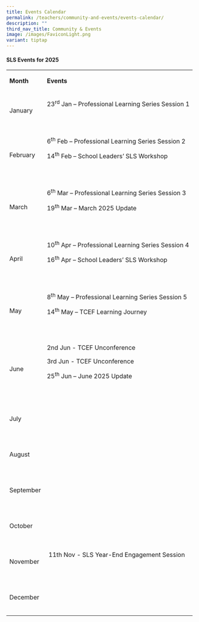 ```yaml
---
title: Events Calendar
permalink: /teachers/community-and-events/events-calendar/
description: ""
third_nav_title: Community & Events
image: /images/FaviconLight.png
variant: tiptap
---
```

<h4>SLS Events for 2025</h4>
<table style="minWidth: 50px">
<colgroup>
<col>
<col>
</colgroup>
<tbody>
<tr>
<td rowspan="1" colspan="1">
<p><strong>Month</strong>
</p>
</td>
<td rowspan="1" colspan="1">
<p><strong>Events</strong>
</p>
</td>
</tr>
<tr>
<td rowspan="1" colspan="1">
<p>January</p>
</td>
<td rowspan="1" colspan="1">
<p>23<sup>rd</sup> Jan – Professional Learning Series Session 1</p>
<p>&nbsp;</p>
</td>
</tr>
<tr>
<td rowspan="1" colspan="1">
<p>February</p>
</td>
<td rowspan="1" colspan="1">
<p>6<sup>th</sup> Feb – Professional Learning Series Session 2</p>
<p>14<sup>th</sup> Feb – School Leaders’ SLS Workshop</p>
<p>&nbsp;</p>
</td>
</tr>
<tr>
<td rowspan="1" colspan="1">
<p>March</p>
</td>
<td rowspan="1" colspan="1">
<p>6<sup>th</sup> Mar – Professional Learning Series Session 3</p>
<p>19<sup>th</sup> Mar – March 2025 Update</p>
<p>&nbsp;</p>
</td>
</tr>
<tr>
<td rowspan="1" colspan="1">
<p>April</p>
</td>
<td rowspan="1" colspan="1">
<p>10<sup>th</sup> Apr – Professional Learning Series Session 4</p>
<p>16<sup>th</sup> Apr – School Leaders’ SLS Workshop</p>
<p>&nbsp;</p>
</td>
</tr>
<tr>
<td rowspan="1" colspan="1">
<p>May</p>
</td>
<td rowspan="1" colspan="1">
<p>8<sup>th</sup> May – Professional Learning Series Session 5</p>
<p>14<sup>th</sup> May – TCEF Learning Journey</p>
<p>&nbsp;</p>
</td>
</tr>
<tr>
<td rowspan="1" colspan="1">
<p>June</p>
</td>
<td rowspan="1" colspan="1">
<p>2nd Jun - TCEF Unconference</p>
<p>3rd Jun - TCEF Unconference</p>
<p>25<sup>th</sup> Jun – June 2025 Update</p>
<p>&nbsp;</p>
</td>
</tr>
<tr>
<td rowspan="1" colspan="1">
<p>July</p>
</td>
<td rowspan="1" colspan="1">
<p>&nbsp;</p>
<p>&nbsp;</p>
</td>
</tr>
<tr>
<td rowspan="1" colspan="1">
<p>August</p>
</td>
<td rowspan="1" colspan="1">
<p>&nbsp;</p>
<p>&nbsp;</p>
</td>
</tr>
<tr>
<td rowspan="1" colspan="1">
<p>September</p>
</td>
<td rowspan="1" colspan="1">
<p>&nbsp;</p>
<p>&nbsp;</p>
</td>
</tr>
<tr>
<td rowspan="1" colspan="1">
<p>October</p>
</td>
<td rowspan="1" colspan="1">
<p>&nbsp;</p>
<p>&nbsp;</p>
</td>
</tr>
<tr>
<td rowspan="1" colspan="1">
<p>November</p>
</td>
<td rowspan="1" colspan="1">
<p>&nbsp;11th Nov - SLS Year-End Engagement Session</p>
<p>&nbsp;</p>
</td>
</tr>
<tr>
<td rowspan="1" colspan="1">
<p>December</p>
</td>
<td rowspan="1" colspan="1">
<p>&nbsp;</p>
<p>&nbsp;</p>
</td>
</tr>
</tbody>
</table>
<p></p>
<p></p>